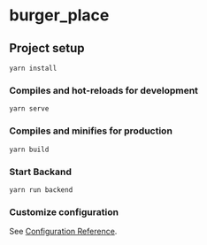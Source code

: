 # burger_place

## Project setup
```
yarn install
```

### Compiles and hot-reloads for development
```
yarn serve
```

### Compiles and minifies for production
```
yarn build
```

### Start Backand
```
yarn run backend
```

### Customize configuration
See [Configuration Reference](https://cli.vuejs.org/config/).
